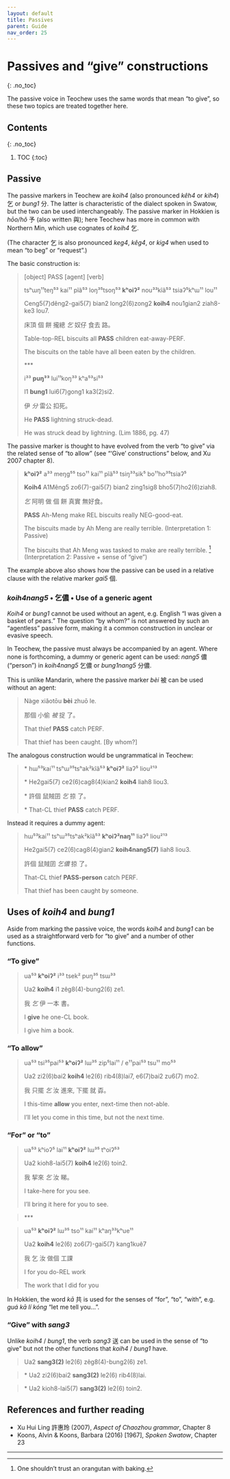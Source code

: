 ```yaml
---
layout: default
title: Passives
parent: Guide
nav_order: 25
---
```


Passives and “give” constructions
=================================
{: .no_toc}

The passive voice in Teochew uses the same words that mean “to give”, so these
two topics are treated together here.

Contents
--------
{: .no_toc}

1. TOC
{:toc}

Passive
-------

The passive markers in Teochew are *koih4* (also pronounced *kêh4* or *kih4*) 乞 or
*bung1* 分. The latter is characteristic of the dialect spoken in Swatow, but
the two can be used interchangeably. The passive marker in Hokkien is *hōo/hǒ*
予 (also written 與); here Teochew has more in common with Northern Min, which
use cognates of *koih4* 乞.

(The character 乞 is also pronounced *keg4*, *kêg4*, or *kig4* when used to
mean “to beg” or “request”.)

The basic construction is:

> \[object\] PASS \[agent\] \[verb\]
>
> tsʰɯŋ¹¹teŋ⁵³ kai¹¹ pĩã⁵³ loŋ³⁵tsoŋ⁵³ **kʰoiʔ²** nou³³kĩã⁵³ tsiaʔ⁵kʰɯ¹¹ lou¹¹
>
> Ceng5(7)dêng2-gai5(7) bian2 long2(6)zong2 **koih4** nou1gian2 ziah8-ke3 lou7.
>
> 床頂 個 餅 攏總 *乞* 奴仔 食去 路。
>
> Table-top-REL biscuits all **PASS** children eat-away-PERF.
>
> The biscuits on the table have all been eaten by the children.
>
> \*\*\*
>
> i³³ **puŋ³³** lui¹¹koŋ³³ kʰa⁵³si⁵³
>
> I1 **bung1** lui6(7)gong1 ka3(2)si2.
>
> 伊 *分* 雷公 扣死。
>
> He **PASS** lightning struck-dead.
>
> He was struck dead by lightning. (Lim 1886, pg. 47)

The passive marker is thought to have evolved from the verb “to give” via the
related sense of “to allow” (see “‘Give’ constructions” below, and Xu 2007
chapter 8).

> **kʰoiʔ²** a³³ meŋg⁵⁵ tso¹¹ kai¹¹ pĩã⁵³ tsiŋ³³sik⁵ bo¹¹ho³⁵tsiaʔ⁵
>
> **Koih4** A1Mêng5 zo6(7)-gai5(7) bian2 zing1sig8 bho5(7)ho2(6)ziah8.
>
> *乞* 阿明 做 個 餅 真實 無好食。
>
> **PASS** Ah-Meng make REL biscuits really NEG-good-eat.
>
> The biscuits made by Ah Meng are really terrible. (Interpretation 1: Passive)
>
> The biscuits that Ah Meng was tasked to make are really terrible. [^1] (Interpretation 2: Passive + sense of “give”)

The example above also shows how the passive can be used in a relative clause
with the relative marker *gai5* 個.

### *koih4nang5* • 乞儂 • Use of a generic agent

*Koih4* or *bung1* cannot be used without an agent, e.g. English “I was given a
basket of pears.” The question “by whom?” is not answered by such an
“agentless” passive form, making it a common construction in unclear or evasive
speech.

In Teochew, the passive must always be accompanied by an agent. Where none is
forthcoming, a dummy or generic agent can be used: *nang5* 儂 (“person”) in
*koih4nang5* 乞儂 or *bung1nang5* 分儂.

This is unlike Mandarin, where the passive marker *bèi* 被 can be used without
an agent:

> Nàge xiǎotōu **bèi** zhuō le.
>
> 那個 小偷 *被* 捉 了。
>
> That thief **PASS** catch PERF.
>
> That thief has been caught. \[By whom?\]

The analogous construction would be ungrammatical in Teochew:

> \* hɯ⁵³kai¹¹ tsʰɯ³⁵tsʰak²kĩã⁵³ **kʰoiʔ²** liaʔ⁵ liou²¹³
>
> \* He2gai5(7) ce2(6)cag8(4)kian2 **koih4** liah8 liou3.
>
> \* 許個 鼠賊囝 *乞* 掠 了。
>
> \* That-CL thief **PASS** catch PERF.

Instead it requires a dummy agent:

> hɯ⁵³kai¹¹ tsʰɯ³⁵tsʰak²kĩã⁵³ **kʰoiʔ²naŋ¹¹** liaʔ⁵ liou²¹³
>
> He2gai5(7) ce2(6)cag8(4)gian2 **koih4nang5(7)** liah8 liou3.
>
> 許個 鼠賊囝 *乞儂* 掠 了。
>
> That-CL thief **PASS-person** catch PERF.
>
> That thief has been caught by someone.


Uses of *koih4* and *bung1*
---------------------------

Aside from marking the passive voice, the words *koih4* and *bung1* can be used
as a straightforward verb for “to give” and a number of other functions.

### “To give”

> ua⁵³ **kʰoiʔ²** i³³ tsek² puŋ³⁵ tsɯ³³
>
> Ua2 **koih4** i1 zêg8(4)-bung2(6) ze1.
>
> 我 *乞* 伊 一本 書。
>
> I **give** he one-CL book.
>
> I give him a book.

### “To allow”

> ua⁵³ tsi³⁵pai⁵³ **kʰoiʔ²** lɯ³⁵ zip⁵lai¹¹ / e¹¹pai⁵³ tsu¹¹ mo⁵³
>
> Ua2 zi2(6)bai2 **koih4** le2(6) rib4(8)lai7, e6(7)bai2 zu6(7) mo2.
>
> 我 只擺 *乞* 汝 進來, 下擺 就 孬。
>
> I this-time **allow** you enter, next-time then not-able.
>
> I’ll let you come in this time, but not the next time.

### “For” or “to”

> ua⁵³ kʰioʔ⁵ lai¹¹ **kʰoiʔ²** lɯ³⁵ tʰoiʔ⁵³
>
> Ua2 kioh8-lai5(7) **koih4** le2(6) toin2.
>
> 我 挈來 *乞* 汝 睇。
>
> I take-here for you see.
>
> I’ll bring it here for you to see.

> \*\*\*

> ua⁵³ **kʰoiʔ²** lɯ³⁵ tso¹¹ kai¹¹ kʰaŋ³³kʰue¹¹
>
> Ua2 **koih4** le2(6) zo6(7)-gai5(7) kang1kuê7
>
> 我 乞 汝 做個 工課
>
> I for you do-REL work
>
> The work that I did for you

In Hokkien, the word *kā* 共 is used for the senses of “for”, “to”, “with”,
e.g. *guá kā lí kóng* “let me tell you...”.

### “Give” with *sang3*

Unlike *koih4* / *bung1*, the verb *sang3* 送 can be used in the sense of “to
give” but not the other functions that *koih4* / *bung1* have.

> Ua2 **sang3(2)** le2(6) zêg8(4)-bung2(6) ze1.

> \* Ua2 zi2(6)bai2 **sang3(2)** le2(6) rib4(8)lai.

> \* Ua2 kioh8-lai5(7) **sang3(2)** le2(6) toin2.

References and further reading
------------------------------

 * Xu Hui Ling 許惠玲 (2007), *Aspect of Chaozhou grammar*, Chapter 8
 * Koons, Alvin & Koons, Barbara (2016) \[1967\], *Spoken Swatow*, Chapter 23

<hr />

[^1]: One shouldn’t trust an orangutan with baking.
